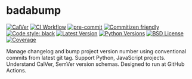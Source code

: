 # badabump

[![CalVer](https://img.shields.io/badge/calver-YY.MINOR.MICRO-22bfda)](https://calver.org)
[![CI Workflow](https://github.com/playpauseandstop/badabump/workflows/ci/badge.svg)](https://github.com/playpauseandstop/badabump/actions?query=workflow%3A%22ci%22)
[![pre-commit](https://img.shields.io/badge/pre--commit-enabled-brightgreen?logo=pre-commit&logoColor=white)](https://pre-commit.com)
[![Commitizen friendly](https://img.shields.io/badge/commitizen-friendly-brightgreen.svg)](https://github.com/commitizen-tools/commitizen#integrating-with-pre-commit)
[![Code style: black](https://img.shields.io/badge/code%20style-black-000000.svg)](https://github.com/psf/black)
[![Latest Version](https://img.shields.io/pypi/v/badabump.svg)](https://pypi.org/project/badabump/)
[![Python Versions](https://img.shields.io/pypi/pyversions/badabump.svg)](https://pypi.org/project/badabump/)
[![BSD License](https://img.shields.io/pypi/l/badabump.svg)](https://github.com/playpauseandstop/badabump/blob/master/LICENSE)
[![Coverage](https://coveralls.io/repos/playpauseandstop/badabump/badge.svg?branch=master&service=github)](https://coveralls.io/github/playpauseandstop/badabump)

Manage changelog and bump project version number using conventional commits from latest git tag. Support Python, JavaScript projects. Understand CalVer, SemVer version schemas. Designed to run at GitHub Actions.

